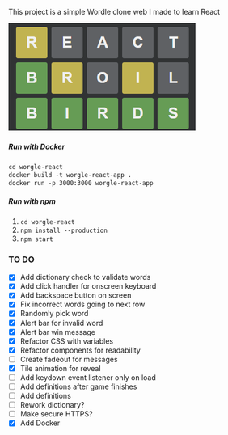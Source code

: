 This project is a simple Wordle clone web I made to learn React

![Worgle Screenshot](docs/WorgleScreenshot.png)

##### Run with Docker
```
cd worgle-react
docker build -t worgle-react-app .
docker run -p 3000:3000 worgle-react-app
```
##### Run with npm
1. `cd worgle-react`
2. `npm install --production`
3. `npm start`

### TO DO
- [X] Add dictionary check to validate words
- [X] Add click handler for onscreen keyboard
- [X] Add backspace button on screen
- [X] Fix incorrect words going to next row
- [X] Randomly pick word
- [X] Alert bar for invalid word
- [X] Alert bar win message
- [X] Refactor CSS with variables
- [X] Refactor components for readability
- [ ] Create fadeout for messages
- [X] Tile animation for reveal
- [ ] Add keydown event listener only on load
- [ ] Add definitions after game finishes
- [ ] Add definitions
- [ ] Rework dictionary?
- [ ] Make secure HTTPS?
- [X] Add Docker